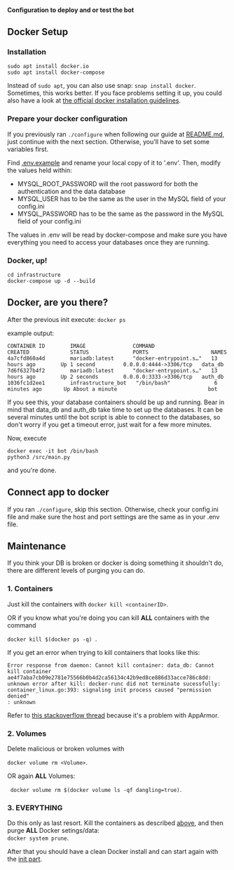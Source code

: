 #### Configuration to deploy and or test the bot

## Docker Setup

### Installation
```
sudo apt install docker.io
sudo apt install docker-compose
```

Instead of ``sudo apt``, you can also use snap: 
``snap install docker``. Sometimes, this works better. If you face problems setting it up, you could also have a look at [the official docker installation guidelines](https://docs.docker.com/install/).

### Prepare your docker configuration
If you previously ran ``./configure`` when following our guide at [README.md](../README.md), just continue with the next section.
Otherwise, you'll have to set some variables first. 

Find [.env.example](.env.example) and rename your local copy of it to '.env'. Then, modify the values held within:

- MYSQL_ROOT_PASSWORD will the root password for both the authentication and the data database
- MYSQL_USER has to be the same as the user in the MySQL field of your config.ini
- MYSQL_PASSWORD has to be the same as the password in the MySQL field of your config.ini

The values in .env will be read by docker-compose and make sure you have everything you need to access your databases once they are running.

### Docker, up!

```
cd infrastructure
docker-compose up -d --build
```

## Docker, are you there?
After the previous init execute: ``docker ps``

example output:
```
CONTAINER ID        IMAGE               COMMAND                  CREATED             STATUS              PORTS                    NAMES
4a7cfd860a4d        mariadb:latest      "docker-entrypoint.s…"   13 hours ago        Up 1 second         0.0.0.0:4444->3306/tcp   data_db
7d6f6327b4f2        mariadb:latest      "docker-entrypoint.s…"   13 hours ago        Up 2 seconds        0.0.0.0:3333->3306/tcp   auth_db
1036fc1d2ee1        infrastructure_bot   "/bin/bash"              6 minutes ago       Up About a minute                             bot
```

If you see this, your database containers should be up and running. Bear in mind that data_db and auth_db take time to set up the databases. It can be several minutes until the bot script is able to connect to the databases, so don't worry if you get a timeout error, just wait for a few more minutes. 

Now, execute 
```
docker exec -it bot /bin/bash
python3 /src/main.py
```
and you're done.

## Connect app to docker 
If you ran ``./configure``, skip this section.
Otherwise, check your config.ini file and make sure the host and port settings are the same as in your .env file. 

## Maintenance
 If you think your DB is broken or docker is doing something it shouldn't do,
 there are different levels of purging you can do.
 
 ### 1. Containers
 Just kill the containers with ``docker kill <containerID>``.
 
 OR if you know what you're doing you can kill **ALL** containers with the command 
 
 ``docker kill $(docker ps -q) ``.

 If you get an error when trying to kill containers that looks like this:

 ```
Error response from daemon: Cannot kill container: data_db: Cannot kill container ae4f7aba7cb09e2781e75566b0b4d2ca56134c42b9ed8ce886d33acce786c8dd: unknown error after kill: docker-runc did not terminate sucessfully: container_linux.go:393: signaling init process caused "permission denied"
: unknown
 ```

Refer to [this stackoverflow thread](https://stackoverflow.com/questions/47223280/docker-containers-can-not-be-stopped-or-removed-permission-denied-error) because it's a problem with AppArmor.
 
 ### 2. Volumes
 Delete malicious or broken volumes with

 ``docker volume rm <Volume>``.
 
 OR again **ALL** Volumes:
 
 `` docker volume rm $(docker volume ls -qf dangling=true)``.
 
### 3. EVERYTHING
 Do this only as last resort. Kill the containers as described [above](#1-containers), and then purge **ALL** Docker setings/data:  
 ``docker system prune``.

 After that you should have a clean Docker install and can start again with the [init part](#Docker-up).
